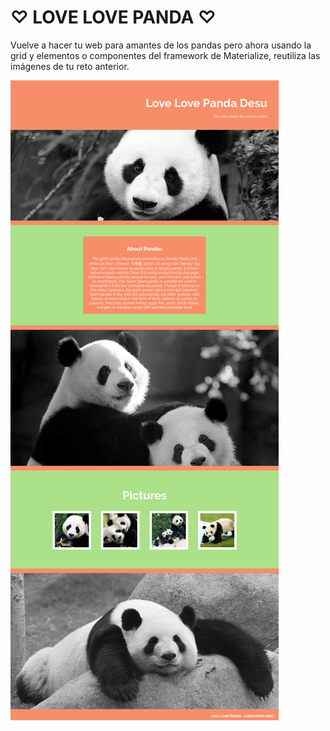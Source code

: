 # ♡ LOVE LOVE PANDA ♡

Vuelve a hacer tu web para amantes de los pandas pero ahora usando la grid y elementos o componentes del framework de Materialize, reutiliza las imágenes de tu reto anterior.

![imagen.png](assets/img/imagen.png)
